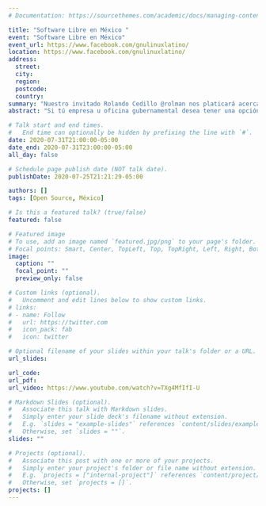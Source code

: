 ```yaml
---
# Documentation: https://sourcethemes.com/academic/docs/managing-content/

title: "Software Libre en México "
event: "Software Libre en México"
event_url: https://www.facebook.com/gnulinuxlatino/
location: https://www.facebook.com/gnulinuxlatino/
address:
  street:
  city:
  region:
  postcode:
  country:
summary: "Nuestro invitado Rolando Cedillo @rolman nos platicará acerca del Estado actual del Software Libre en México.‬"
abstract: "Si tú empresa u oficina gubernamental desea tener una opción segura y escalable esta charla te interesará.‬ La transmisión será a través de nuestra página de Facebook"

# Talk start and end times.
#   End time can optionally be hidden by prefixing the line with `#`.
date: 2020-07-31T21:00:00-05:00
date_end: 2020-07-31T23:00:00-05:00
all_day: false

# Schedule page publish date (NOT talk date).
publishDate: 2020-07-25T21:21:29-05:00

authors: []
tags: [Open Source, México]

# Is this a featured talk? (true/false)
featured: false

# Featured image
# To use, add an image named `featured.jpg/png` to your page's folder.
# Focal points: Smart, Center, TopLeft, Top, TopRight, Left, Right, BottomLeft, Bottom, BottomRight.
image:
  caption: ""
  focal_point: ""
  preview_only: false

# Custom links (optional).
#   Uncomment and edit lines below to show custom links.
# links:
# - name: Follow
#   url: https://twitter.com
#   icon_pack: fab
#   icon: twitter

# Optional filename of your slides within your talk's folder or a URL.
url_slides:

url_code:
url_pdf:
url_video: https://www.youtube.com/watch?v=TXg4MfIfI-U

# Markdown Slides (optional).
#   Associate this talk with Markdown slides.
#   Simply enter your slide deck's filename without extension.
#   E.g. `slides = "example-slides"` references `content/slides/example-slides.md`.
#   Otherwise, set `slides = ""`.
slides: ""

# Projects (optional).
#   Associate this post with one or more of your projects.
#   Simply enter your project's folder or file name without extension.
#   E.g. `projects = ["internal-project"]` references `content/project/deep-learning/index.md`.
#   Otherwise, set `projects = []`.
projects: []
---
```

